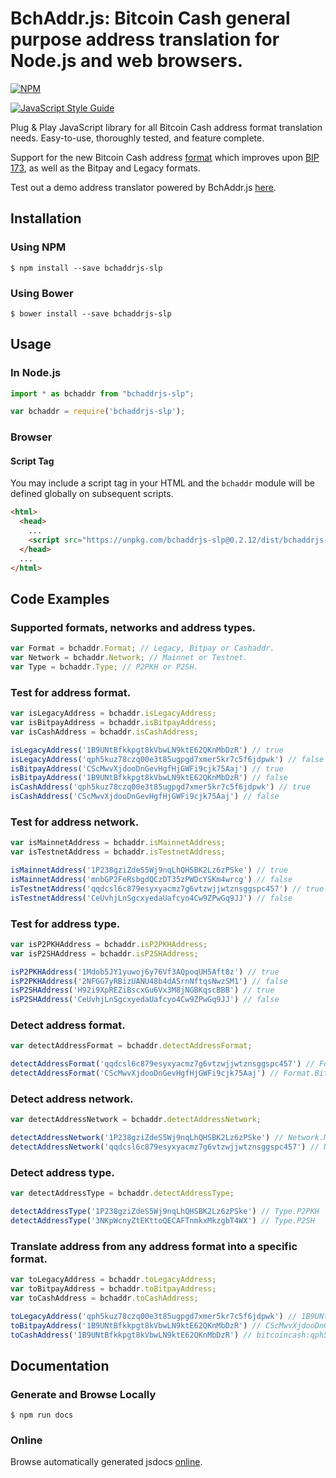 # BchAddr.js: Bitcoin Cash general purpose address translation for Node.js and web browsers.

[![NPM](https://nodei.co/npm/bchaddrjs-slp.png?downloads=true)](https://nodei.co/npm/bchaddrjs-slp/)

[![JavaScript Style Guide](https://cdn.rawgit.com/feross/standard/master/badge.svg)](https://github.com/feross/standard)

Plug & Play JavaScript library for all Bitcoin Cash address format translation needs. Easy-to-use, thoroughly tested, and feature complete.

Support for the new Bitcoin Cash address [format](https://github.com/Bitcoin-UAHF/spec/blob/master/bchaddr.md) which improves upon [BIP 173](https://github.com/bitcoin/bips/blob/master/bip-0173.mediawiki), as well as the Bitpay and Legacy formats.

Test out a demo address translator powered by BchAddr.js [here](https://bitcoincashjs.github.io/address/).

## Installation

### Using NPM

```bsh
$ npm install --save bchaddrjs-slp
```

### Using Bower

```bsh
$ bower install --save bchaddrjs-slp
```

## Usage

### In Node.js

```typescript
import * as bchaddr from "bchaddrjs-slp";
```

```javascript
var bchaddr = require('bchaddrjs-slp');
```

### Browser

#### Script Tag

You may include a script tag in your HTML and the `bchaddr` module will be defined globally on subsequent scripts.

```html
<html>
  <head>
    ...
    <script src="https://unpkg.com/bchaddrjs-slp@0.2.12/dist/bchaddrjs-slp-0.2.12.min.js" crossorigin="anonymous"></script>
  </head>
  ...
</html>
```

## Code Examples

### Supported formats, networks and address types.
```javascript
var Format = bchaddr.Format; // Legacy, Bitpay or Cashaddr.
var Network = bchaddr.Network; // Mainnet or Testnet.
var Type = bchaddr.Type; // P2PKH or P2SH.
```

### Test for address format.
```javascript
var isLegacyAddress = bchaddr.isLegacyAddress;
var isBitpayAddress = bchaddr.isBitpayAddress;
var isCashAddress = bchaddr.isCashAddress;

isLegacyAddress('1B9UNtBfkkpgt8kVbwLN9ktE62QKnMbDzR') // true
isLegacyAddress('qph5kuz78czq00e3t85ugpgd7xmer5kr7c5f6jdpwk') // false
isBitpayAddress('CScMwvXjdooDnGevHgfHjGWFi9cjk75Aaj') // true
isBitpayAddress('1B9UNtBfkkpgt8kVbwLN9ktE62QKnMbDzR') // false
isCashAddress('qph5kuz78czq00e3t85ugpgd7xmer5kr7c5f6jdpwk') // true
isCashAddress('CScMwvXjdooDnGevHgfHjGWFi9cjk75Aaj') // false
```

### Test for address network.
```javascript
var isMainnetAddress = bchaddr.isMainnetAddress;
var isTestnetAddress = bchaddr.isTestnetAddress;

isMainnetAddress('1P238gziZdeS5Wj9nqLhQHSBK2Lz6zPSke') // true
isMainnetAddress('mnbGP2FeRsbgdQCzDT35zPWDcYSKm4wrcg') // false
isTestnetAddress('qqdcsl6c879esyxyacmz7g6vtzwjjwtznsggspc457') // true
isTestnetAddress('CeUvhjLnSgcxyedaUafcyo4Cw9ZPwGq9JJ') // false
```

### Test for address type.
```javascript
var isP2PKHAddress = bchaddr.isP2PKHAddress;
var isP2SHAddress = bchaddr.isP2SHAddress;

isP2PKHAddress('1Mdob5JY1yuwoj6y76Vf3AQpoqUH5Aft8z') // true
isP2PKHAddress('2NFGG7yRBizUANU48b4dASrnNftqsNwzSM1') // false
isP2SHAddress('H92i9XpREZiBscxGu6Vx3M8jNGBKqscBBB') // true
isP2SHAddress('CeUvhjLnSgcxyedaUafcyo4Cw9ZPwGq9JJ') // false
```

### Detect address format.
```javascript
var detectAddressFormat = bchaddr.detectAddressFormat;

detectAddressFormat('qqdcsl6c879esyxyacmz7g6vtzwjjwtznsggspc457') // Format.Cashaddr
detectAddressFormat('CScMwvXjdooDnGevHgfHjGWFi9cjk75Aaj') // Format.Bitpay
```

### Detect address network.
```javascript
var detectAddressNetwork = bchaddr.detectAddressNetwork;

detectAddressNetwork('1P238gziZdeS5Wj9nqLhQHSBK2Lz6zPSke') // Network.Mainnet
detectAddressNetwork('qqdcsl6c879esyxyacmz7g6vtzwjjwtznsggspc457') // Network.Testnet
```

### Detect address type.
```javascript
var detectAddressType = bchaddr.detectAddressType;

detectAddressType('1P238gziZdeS5Wj9nqLhQHSBK2Lz6zPSke') // Type.P2PKH
detectAddressType('3NKpWcnyZtEKttoQECAFTnmkxMkzgbT4WX') // Type.P2SH
```

### Translate address from any address format into a specific format.
```javascript
var toLegacyAddress = bchaddr.toLegacyAddress;
var toBitpayAddress = bchaddr.toBitpayAddress;
var toCashAddress = bchaddr.toCashAddress;

toLegacyAddress('qph5kuz78czq00e3t85ugpgd7xmer5kr7c5f6jdpwk') // 1B9UNtBfkkpgt8kVbwLN9ktE62QKnMbDzR
toBitpayAddress('1B9UNtBfkkpgt8kVbwLN9ktE62QKnMbDzR') // CScMwvXjdooDnGevHgfHjGWFi9cjk75Aaj
toCashAddress('1B9UNtBfkkpgt8kVbwLN9ktE62QKnMbDzR') // bitcoincash:qph5kuz78czq00e3t85ugpgd7xmer5kr7c5f6jdpwk
```

## Documentation

### Generate and Browse Locally

```bsh
$ npm run docs
```

### Online

Browse automatically generated jsdocs [online](https://cdn.rawgit.com/simpleledger/bchaddrjs/master/jsdoc/index.html).
